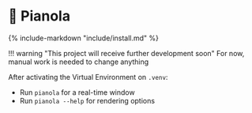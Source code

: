 # 🎹 Pianola

{% include-markdown "include/install.md" %}

!!! warning "This project will receive further development soon"
    For now, manual work is needed to change anything

After activating the Virtual Environment on `.venv`:

- Run `pianola` for a real-time window
- Run `pianola --help` for rendering options
